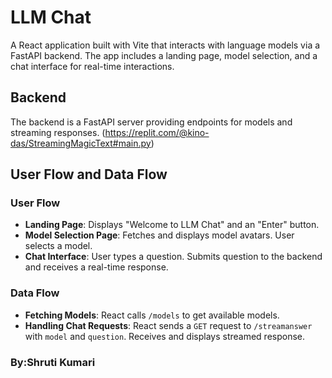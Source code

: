 # LLM Chat

A React application built with Vite that interacts with language models via a FastAPI backend. The app includes a landing page, model selection, and a chat interface for real-time interactions.

## Backend

The backend is a FastAPI server providing endpoints for models and streaming responses.
(https://replit.com/@kino-das/StreamingMagicText#main.py)

## User Flow and Data Flow

### User Flow
- **Landing Page**: Displays "Welcome to LLM Chat" and an "Enter" button.
- **Model Selection Page**: Fetches and displays model avatars. User selects a model.
- **Chat Interface**: User types a question. Submits question to the backend and receives a real-time response.

### Data Flow
- **Fetching Models**: React calls `/models` to get available models.
- **Handling Chat Requests**: React sends a `GET` request to `/streamanswer` with `model` and `question`. Receives and displays streamed response.

### By:Shruti Kumari


